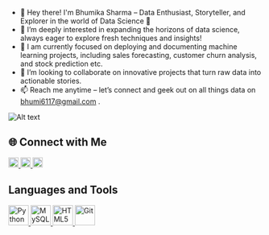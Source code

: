 
- 🌟 Hey there! I'm Bhumika Sharma – Data Enthusiast, Storyteller, and Explorer in the world of Data Science 🚀
- 👀 I’m deeply interested in expanding the horizons of data science, always eager to explore fresh techniques and insights!
- 🌱 I am currently focused on deploying and documenting machine learning projects, including sales forecasting, customer churn analysis, and stock prediction etc.
- 💞️ I’m looking to collaborate on innovative projects that turn raw data into actionable stories.
- 📫 Reach me anytime – let’s connect and geek out on all things data on bhumi6117@gmail.com .

![Alt text](https://i.pinimg.com/originals/c6/33/c2/c633c20ede82f0e0ced7d570dbe3a1f3.gif)

## 🌐 Connect with Me

<a href="https://www.linkedin.com/in/bhumika-sharma-5a40b4337/">
    <img src="https://cdn-icons-png.flaticon.com/512/174/174857.png" width="20" height="20">
</a>
<a href="https://x.com/bhumi6117?t=uldwUCy2JahJSlLVfK1N3w&s=09">
    <img src="https://cdn-icons-png.flaticon.com/512/733/733579.png" width="20" height="20">
</a>
<a href="https://youtube.com/@bhumisharma-nu2ve?si=K1pI7ThVCrlLLCCC">
    <img src="https://cdn-icons-png.flaticon.com/512/3670/3670147.png" width="20" height="20">
</a>


## Languages and Tools

<a href="https://www.python.org/" target="_blank">
    <img src="https://cdn-icons-png.flaticon.com/512/5968/5968350.png" width="40" height="40" alt="Python" />
</a>
<a href="https://www.mysql.com/" target="_blank">
    <img src="https://cdn-icons-png.flaticon.com/512/1199/1199128.png" width="40" height="40" alt="MySQL" />
</a>

<a href="https://developer.mozilla.org/en-US/docs/Web/HTML" target="_blank">
    <img src="https://cdn-icons-png.flaticon.com/512/732/732212.png" width="40" height="40" alt="HTML5" />
</a>
<a href="https://git-scm.com/" target="_blank">
    <img src="https://cdn-icons-png.flaticon.com/512/2111/2111288.png" width="40" height="40" alt="Git" />
</a>

  

<!---
bhumii-sharma/bhumii-sharma is a ✨ special ✨ repository because its `README.md` (this file) appears on your GitHub profile.
You can click the Preview link to take a look at your changes.
--->
